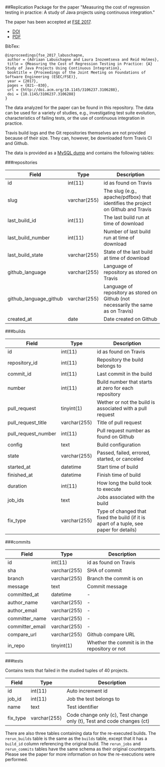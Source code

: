 ##Replication Package for the paper "Measuring the cost of regression testing in practice: A study of Java projects using continuous integration."

The paper has been accepted at [FSE 2017](http://esec-fse17.uni-paderborn.de/). 

* [DOI](https://doi.org/10.1145/3106237.3106288)
* [PDF](https://www.cs.ubc.ca/~rtholmes/papers/fse_2017_labuschange.pdf)

BibTex:

```
@inproceedings{fse_2017_labuschagne,
 author = {Adriaan Labuschagne and Laura Inozemtseva and Reid Holmes},
 title = {Measuring the Cost of Regression Testing in Practice: {A} Study of Java Projects Using Continuous Integration},
 booktitle = {Proceedings of the Joint Meeting on Foundations of Software Engineering (ESEC/FSE)},
 year = {2017},
 pages = {821--830},
 url = {http://doi.acm.org/10.1145/3106237.3106288},
 doi = {10.1145/3106237.3106288}
} 
```

The data analyzed for the paper can be found in this repository. The data can be used for a variety of studies, e.g., investigating test suite evolution, characteristics of failing tests, or the use of continuous integration in practice.

Travis build logs and the Git repositories themselves are not provided because of their size. They can, however, be downloaded form Travis CI and Github.

The data is provided as a [MySQL dump](db.sql.zip) and contains the following tables:


###repositories

| Field                   | Type         | Description |
|-------------------------|--------------|--------------|
| id                      | int(11)      | id as found on Travis|
| slug                    | varchar(255) | The slug (e.g., apache/pdfbox) that identifies the project on Github and Travis|
| last\_build_id          | int(11)      | The last build run at time of download|
| last\_build_number      | int(11)      | Number of last build run at time of download|
| last\_build_state       | varchar(255) | State of the last build at time of download|
| github_language         | varchar(255) | Language of repository as stored on Travis|
| github\_language_github | varchar(255) | Language of repository as stored on Github (not necessarily the same as on Travis)|
| created_at              | date         | Date created on Github|


###builds

| Field                | Type         | Description |
|----------------------|--------------|-------------|
| id                   | int(11)      | id as found on Travis |
| repository_id        | int(11)      | Repository the build belongs to|
| commit_id            | int(11)      | Last commit in the build|
| number               | int(11)      | Build number that starts at zero for each repository|
| pull_request         | tinyint(1)   | Wether or not the build is associated with a pull request|
| pull\_request_title  | varchar(255) | Title of pull request |
| pull\_request_number | int(11)      | Pull request number as found on Github|
| config               | text         | Build configuration|
| state                | varchar(255) | Passed, failed, errored, started, or canceled|
| started_at           | datetime     | Start time of build|
| finished_at          | datetime     | Finish time of build|
| duration             | int(11)      | How long the build took to execute|
| job_ids              | text         | Jobs associated with the build|
| fix_type             | varchar(255) | Type of changed that fixed the build (if it is apart of a tuple, see paper for details)|


###commits

| Field           | Type         | Description |
|-----------------|--------------|-------------|
| id              | int(11)      | id as found on Travis|
| sha             | varchar(255) | SHA of commit|
| branch          | varchar(255) | Branch the commit is on|
| message         | text         | Commit message|
| committed_at    | datetime     | - |
| author_name     | varchar(255) | - |
| author_email    | varchar(255) | - |
| committer_name  | varchar(255) | - |
| committer_email | varchar(255) | - |
| compare_url     | varchar(255) | Github compare URL|
| in_repo         | tinyint(1)   | Whether the commit is in the repository or not|


###tests

Contains tests that failed in the studied tuples of 40 projects.

| Field          | Type         | Description |
|----------------|--------------|-------------|
| id             | int(11)      | Auto increment id|
| job_id         | int(11)      | Job the test belongs to|
| name           | text         | Test identifier|
| fix_type       | varchar(255) | Code change only (c), Test change only (t), Test and code changes (ct)|

There are also three tables containing data for the re-executed builds. The `rerun_builds` table is the same as the `builds` table, except that it has a `build_id` column referencing the original build. The `rerun_jobs` and `rerun_commits` tables have the same schema as their original counterparts. Please see the paper for more information on how the re-executions were performed.





